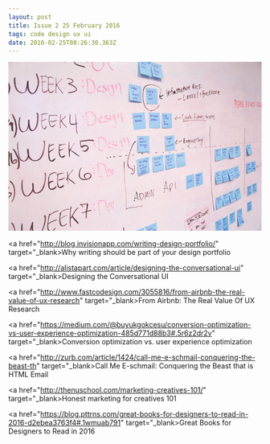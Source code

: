 ```yaml
---
layout: post
title: Issue 2 25 February 2016
tags: code design ux ui
date: 2016-02-25T08:26:30.363Z
---
```

![Why writing should be part of your design portfolio](/assets/uploads/issue-2.jpg "Why writing should be part of your design portfolio")

<a href="http://blog.invisionapp.com/writing-design-portfolio/" target="_blank>Why writing should be part of your design portfolio</a>

<a href="http://alistapart.com/article/designing-the-conversational-ui" target="_blank>Designing the Conversational UI</a>

<a href="http://www.fastcodesign.com/3055816/from-airbnb-the-real-value-of-ux-research" target="_blank>From Airbnb: The Real Value Of UX Research</a>

<a href="https://medium.com/@buyukgokcesu/conversion-optimization-vs-user-experience-optimization-485d771d88b3#.5r6z2dr2v" target="_blank>Conversion optimization vs. user experience optimization</a>

<a href="http://zurb.com/article/1424/call-me-e-schmail-conquering-the-beast-th" target="_blank>Call Me E-schmail: Conquering the Beast that is HTML Email</a>

<a href="http://thenuschool.com/marketing-creatives-101/" target="_blank>Honest marketing for creatives 101</a>

<a href="https://blog.pttrns.com/great-books-for-designers-to-read-in-2016-d2ebea3763f4#.1wmuab791" target="_blank>Great Books for Designers to Read in 2016</a>